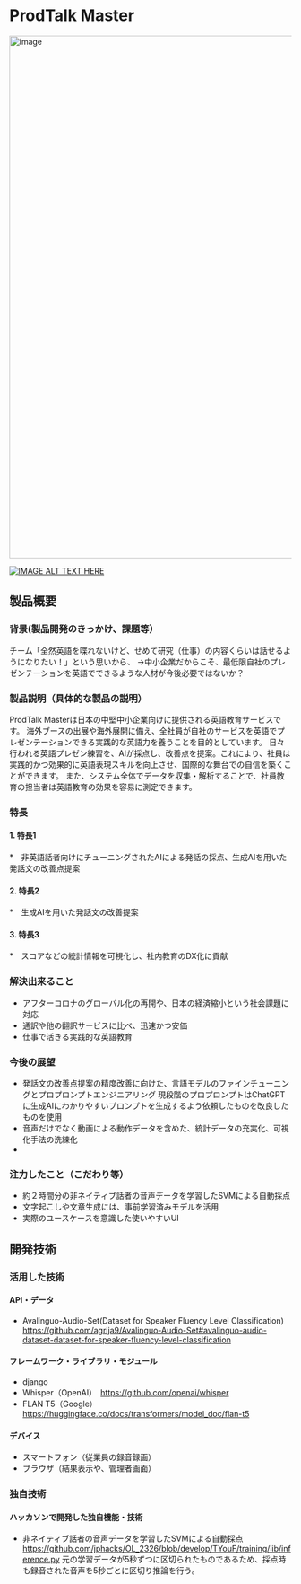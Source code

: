 # ProdTalk Master
<img width="931" alt="image" src="https://github.com/jphacks/OL_2326/assets/131417565/7e7f11c5-e0a6-41ee-b1f4-38d0082956f6">

[![IMAGE ALT TEXT HERE](https://jphacks.com/wp-content/uploads/2023/07/JPHACKS2023_ogp.png)](https://www.youtube.com/watch?v=yYRQEdfGjEg)

## 製品概要
### 背景(製品開発のきっかけ、課題等）
チーム「全然英語を喋れないけど、せめて研究（仕事）の内容くらいは話せるようになりたい！」という思いから、
→中小企業だからこそ、最低限自社のプレゼンテーションを英語でできるような人材が今後必要ではないか？

### 製品説明（具体的な製品の説明）
ProdTalk Masterは日本の中堅中小企業向けに提供される英語教育サービスです。
海外ブースの出展や海外展開に備え、全社員が自社のサービスを英語でプレゼンテーションできる実践的な英語力を養うことを目的としています。
日々行われる英語プレゼン練習を、AIが採点し、改善点を提案。これにより、社員は実践的かつ効果的に英語表現スキルを向上させ、国際的な舞台での自信を築くことができます。
また、システム全体でデータを収集・解析することで、社員教育の担当者は英語教育の効果を容易に測定できます。

### 特長
#### 1. 特長1
*　非英語話者向けにチューニングされたAIによる発話の採点、生成AIを用いた発話文の改善点提案
#### 2. 特長2
*　生成AIを用いた発話文の改善提案
#### 3. 特長3
*　スコアなどの統計情報を可視化し、社内教育のDX化に貢献

### 解決出来ること
* アフターコロナのグローバル化の再開や、日本の経済縮小という社会課題に対応
* 通訳や他の翻訳サービスに比べ、迅速かつ安価
* 仕事で活きる実践的な英語教育


### 今後の展望
* 発話文の改善点提案の精度改善に向けた、言語モデルのファインチューニングとプロプロンプトエンジニアリング
  現段階のプロプロンプトはChatGPTに生成AIにわかりやすいプロンプトを生成するよう依頼したものを改良したものを使用
* 音声だけでなく動画による動作データを含めた、統計データの充実化、可視化手法の洗練化
* 

### 注力したこと（こだわり等）
* 約２時間分の非ネイティブ話者の音声データを学習したSVMによる自動採点
* 文字起こしや文章生成には、事前学習済みモデルを活用
* 実際のユースケースを意識した使いやすいUI

## 開発技術
### 活用した技術
#### API・データ
* Avalinguo-Audio-Set(Dataset for Speaker Fluency Level Classification)
  https://github.com/agrija9/Avalinguo-Audio-Set#avalinguo-audio-dataset-dataset-for-speaker-fluency-level-classification


#### フレームワーク・ライブラリ・モジュール
* django
* Whisper（OpenAI）　https://github.com/openai/whisper
* FLAN T5（Google）　https://huggingface.co/docs/transformers/model_doc/flan-t5

#### デバイス
* スマートフォン（従業員の録音録画）
* ブラウザ（結果表示や、管理者画面）

### 独自技術
#### ハッカソンで開発した独自機能・技術
* 非ネイティブ話者の音声データを学習したSVMによる自動採点
  https://github.com/jphacks/OL_2326/blob/develop/TYouF/training/lib/inference.py
  元の学習データが5秒ずつに区切られたものであるため、採点時も録音された音声を5秒ごとに区切り推論を行う。
